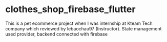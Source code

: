 # clothes_shop_firebase_flutter

This is a pet ecommerce project when I was internship at Kteam Tech company which reviewed by lebaochau97 (Instructor). State management used provider, backend connected with firebase
